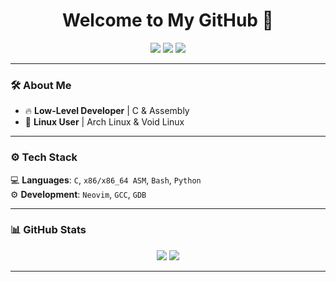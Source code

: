 <h1 align="center">Welcome to My GitHub 👾</h1>
<p align="center">
  <img src="https://img.shields.io/badge/C-00599C?style=for-the-badge&logo=c&logoColor=white">
  <img src="https://img.shields.io/badge/Assembly-525252?style=for-the-badge&logo=dev.to&logoColor=white">
  <img src="https://img.shields.io/badge/Linux-000000?style=for-the-badge&logo=linux&logoColor=white">
</p>

---

### 🛠️ About Me
- 🔥 **Low-Level Developer** | C & Assembly  
- 🎯 **Linux User** | Arch Linux & Void Linux 

---

### ⚙️ Tech Stack
💻 **Languages**: `C`, `x86/x86_64 ASM`, `Bash`, `Python`  
⚙️ **Development**: `Neovim`, `GCC`, `GDB`  

---

### 📊 GitHub Stats
<p align="center">
  <img src="https://github-readme-stats.vercel.app/api?username=Kritoxx1&show_icons=true&theme=dracula">
  <img src="https://github-readme-streak-stats.herokuapp.com/?user=Kritoxx1&theme=dracula">
</p>

---
